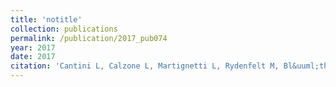 ```yaml
---
title: 'notitle'
collection: publications
permalink: /publication/2017_pub074
year: 2017
date: 2017
citation: 'Cantini L, Calzone L, Martignetti L, Rydenfelt M, Bl&uuml;thgen N, Barillot E, Zinovyev A. Classification of gene signatures for their information value and functional redundancy. <i>NPJ Syst Biol Appl.</i> 4:2. 2017.'
---
```

